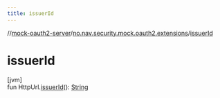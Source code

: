 ```yaml
---
title: issuerId
---
```

//[mock-oauth2-server](../../index.html)/[no.nav.security.mock.oauth2.extensions](index.html)/[issuerId](issuer-id.html)



# issuerId



[jvm]\
fun HttpUrl.[issuerId](issuer-id.html)(): [String](https://kotlinlang.org/api/latest/jvm/stdlib/kotlin/-string/index.html)




